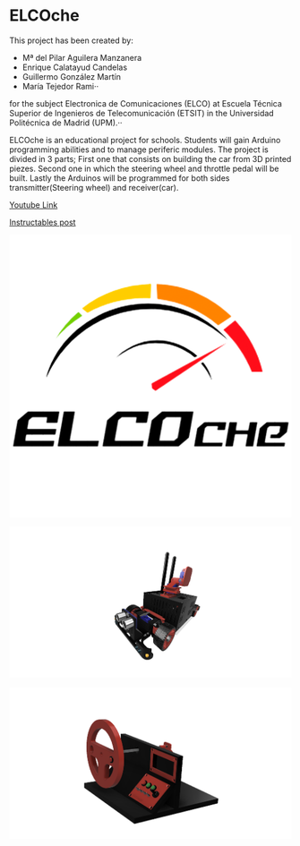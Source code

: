 # ELCOche
This project has been created by:
 + Mª del Pilar Aguilera Manzanera
 + Enrique Calatayud Candelas
 + Guillermo González Martín
 + María Tejedor Rami··

for the subject Electronica de Comunicaciones (ELCO) at Escuela Técnica Superior
de Ingenieros de Telecomunicación (ETSIT) in the Universidad Politécnica de Madrid (UPM).··

ELCOche is an educational project for schools. Students will gain Arduino programming abilities and to manage periferic modules.
The project is divided in 3 parts; First one that consists on building the car from 3D printed piezes. Second one in which the steering wheel and throttle pedal will be built. Lastly the Arduinos will be programmed for both sides transmitter(Steering wheel) and receiver(car).

[Youtube Link](https://www.youtube.com/channel/UC2VEYSTPbVNYy6-K6MgkIWw/featured)

[Instructables post]()

![alt text][logo]

[logo]: https://github.com/ELCOche/ELCOche/blob/master/Images/logo.png "Logo"

![alt text][car]

[car]: https://github.com/ELCOche/ELCOche/blob/master/Images/car.png "car"

![alt text][wheel]

[wheel]: https://github.com/ELCOche/ELCOche/blob/master/Images/steeringwheel.png "wheel"
